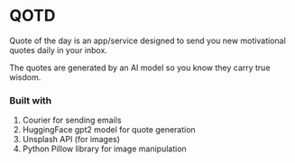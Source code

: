 # QOTD

Quote of the day is an app/service designed to send you new motivational quotes daily in your inbox.

The quotes are generated by an AI model so you know they carry true wisdom.

### Built with

1. Courier for sending emails
2. HuggingFace gpt2 model for quote generation
3. Unsplash API (for images)
4. Python Pillow library for image manipulation

